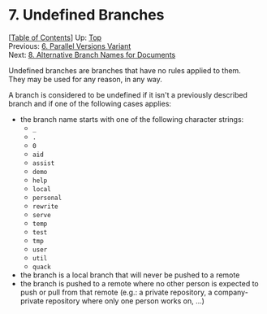 # 7. Undefined Branches #

\[[Table of Contents](index.md#table-of-contents)\]
Up: [Top](index.md)  
Previous: [6. Parallel Versions Variant](parallel-versions-variant.md)  
Next: [8. Alternative Branch Names for Documents](alternative-document-branch-names.md)

Undefined branches are branches that have no rules applied to them.  
They may be used for any reason, in any way.

A branch is considered to be undefined if it isn't a previously described branch and if one of the following cases
applies:

* the branch name starts with one of the following character strings:
  * `_`
  * `.`
  * `0`
  * `aid`
  * `assist`
  * `demo`
  * `help`
  * `local`
  * `personal`
  * `rewrite`
  * `serve`
  * `temp`
  * `test`
  * `tmp`
  * `user`
  * `util`
  * `quack`
* the branch is a local branch that will never be pushed to a remote
* the branch is pushed to a remote where no other person is expected to push or pull from that remote
  (e.g.: a private repository, a company-private repository where only one person works on, ...)
